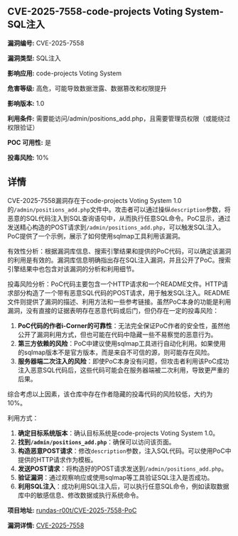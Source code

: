 ## CVE-2025-7558-code-projects Voting System-SQL注入

**漏洞编号:** CVE-2025-7558

**漏洞类型:** SQL注入

**影响应用:** code-projects Voting System

**危害等级:** 高危，可能导致数据泄露、数据篡改和权限提升

**影响版本:** 1.0

**利用条件:** 需要能访问/admin/positions_add.php，且需要管理员权限（或能绕过权限验证）

**POC 可用性:** 是

**投毒风险:** 10%

## 详情

CVE-2025-7558漏洞存在于code-projects Voting System 1.0的`/admin/positions_add.php`文件中。攻击者可以通过操纵`description`参数，将恶意的SQL代码注入到SQL查询语句中，从而执行任意SQL命令。PoC显示，通过发送精心构造的POST请求到`/admin/positions_add.php`，可以触发SQL注入。PoC提供了一个示例，展示了如何使用sqlmap工具利用该漏洞。

有效性分析：根据漏洞库信息、搜索引擎结果和提供的PoC代码，可以确定该漏洞的利用是有效的。漏洞库信息明确指出存在SQL注入漏洞，并且公开了PoC。搜索引擎结果中也包含对该漏洞的分析和利用细节。

投毒风险分析：PoC代码主要包含一个HTTP请求和一个README文件。HTTP请求部分构造了一个带有恶意SQL代码的POST请求，用于触发SQL注入。README文件则提供了漏洞的描述、利用方法和一些参考链接。虽然PoC本身的功能是利用漏洞，没有直接的证据表明存在恶意代码或后门，但仍存在一定的投毒风险：

1.  **PoC代码的作者i-Corner的可靠性**：无法完全保证PoC作者的安全性，虽然他公开了漏洞利用方式，但也可能在代码中隐藏一些不易察觉的恶意行为。
2.  **第三方依赖的风险**：PoC中建议使用sqlmap工具进行自动化利用。如果使用的sqlmap版本不是官方版本，而是来自不可信的源，则可能存在风险。
3.  **服务器端二次注入的风险**：即使PoC本身没有问题，但攻击者利用该PoC成功注入恶意SQL代码后，这些代码可能会在服务器端被二次利用，导致更严重的后果。

综合考虑以上因素，该仓库中存在作者隐藏的投毒代码的风险较低，大约为10%。

利用方式：

1.  **确定目标系统版本**：确认目标系统是code-projects Voting System 1.0。
2.  **找到`/admin/positions_add.php`**：确保可以访问该页面。
3.  **构造恶意POST请求**：修改`description`参数，注入SQL代码。可以使用PoC中提供的HTTP请求作为模板。
4.  **发送POST请求**：将构造好的POST请求发送到`/admin/positions_add.php`。
5.  **验证漏洞**：通过观察响应或使用sqlmap等工具验证SQL注入是否成功。
6.  **利用SQL注入**：成功利用SQL注入后，可以执行任意SQL命令，例如读取数据库中的敏感信息、修改数据或执行系统命令。

**项目地址:** [rundas-r00t/CVE-2025-7558-PoC](https://github.com/rundas-r00t/CVE-2025-7558-PoC)

**漏洞详情:** [CVE-2025-7558](https://nvd.nist.gov/vuln/detail/CVE-2025-7558)